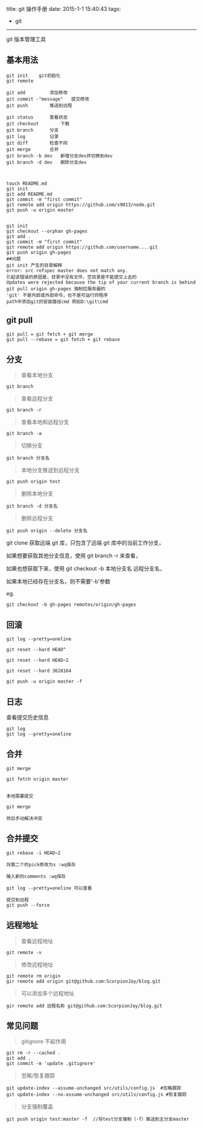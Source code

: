 title: git 操作手册
date: 2015-1-1 15:40:43
tags:

- git

---

git 版本管理工具

<!--more-->

## 基本用法

    git init 	git初始化
    git remote

    git add			添加修改
    git commit -"message"	提交修改
    git push		推送到远程

    git status		查看状态
    git checkout		下载
    git branch		分支
    git log			记录
    git diff		检查不同
    git merge		合并
    git branch -b dev	新增分支dev并切换到dev
    git branch -d dev	删除分支dev



    touch README.md
    git init
    git add README.md
    git commit -m "first commit"
    git remote add origin https://github.com/s9013/node.git
    git push -u origin master


    git init
    git checkout --orphan gh-pages
    git add .
    git commit -m "first commit"
    git remote add origin https://github.com/username....git
    git push origin gh-pages
    ##问题
    git init 产生的目录解释
    error: src refspec master does not match any.
    引起该错误的原因是，目录中没有文件，空目录是不能提交上去的
    Updates were rejected because the tip of your current branch is behind
    git pull origin gh-pages 强制拉服务器的
    'git' 不是内部或外部命令，也不是可运行的程序
    path中添加git的安装路径cmd 例如D:\git\cmd

## git pull

```
git pull = git fetch + git merge
git pull --rebase = git fetch + git rebase
```

## 分支

> 查看本地分支

```
git branch
```

> 查看远程分支

```
git branch -r
```

> 查看本地和远程分支

```
git branch -a
```

> 切换分支

```
git branch 分支名
```

> 本地分支推送到远程分支

```
git push origin test
```

> 删除本地分支

```
git branch -d 分支名
```

> 删除远程分支

```
git push origin --delete 分支名
```

git clone 获取远端 git 库，只包含了远端 git 库中的当前工作分支，

如果想要获取其他分支信息，使用 git branch -r 来查看，

如果也想获取下来，使用 git checkout -b 本地分支名 远程分支名，

如果本地已经存在分支名，则不需要'-b'参数

eg.

```
git checkout -b gh-pages remotes/origin/gh-pages
```

## 回滚

```
git log --pretty=oneline

git reset --hard HEAD^

git reset --hard HEAD~2

git reset --hard 3628164

git push -u origin master -f
```

## 日志

查看提交历史信息

```
git log
git log --pretty=oneline
```

## 合并

```
git merge

git fetch origin master


本地需要提交

git merge

然后手动解决冲突
```

## 合并提交

```
git rebase -i HEAD~2

将第二个的pick修改为s :wq保存

输入新的comments :wq保存

git log --pretty=oneline 可以查看

提交到远程
git push --force
```

## 远程地址

> 查看远程地址

```
git remote -v
```

> 修改远程地址

```
git remote rm origin
gir remote add origin git@github.com:ScorpionJay/blog.git
```

> 可以添加多个远程地址

```
gir remote add 远程名称 git@github.com:ScorpionJay/blog.git
```

## 常见问题

> gitignore 不起作用

```
git rm -r --cached .
git add .
git commit -m 'update .gitignore'
```

> 忽略/恢复跟踪

```
git update-index --assume-unchanged src/utils/config.js  #忽略跟踪
git update-index --no-assume-unchanged src/utils/config.js #恢复跟踪
```

> 分支强制覆盖

```
git push origin test:master -f  //将test分支强制（-f）推送到主分支master
```
